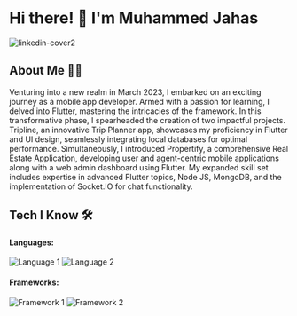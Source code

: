 # Hi there! 👋 I'm Muhammed Jahas

![linkedin-cover2](https://github.com/muhammed-jahas/muhammed-jahas/assets/111055088/171fc190-99c3-4080-b09e-2725be387223)

## About Me 👨‍💻
Venturing into a new realm in March 2023, I embarked on an exciting journey as a mobile app developer. Armed with a passion for learning, I delved into Flutter, mastering the intricacies of the framework. In this transformative phase, I spearheaded the creation of two impactful projects. Tripline, an innovative Trip Planner app, showcases my proficiency in Flutter and UI design, seamlessly integrating local databases for optimal performance. Simultaneously, I introduced Propertify, a comprehensive Real Estate Application, developing user and agent-centric mobile applications along with a web admin dashboard using Flutter. My expanded skill set includes expertise in advanced Flutter topics, Node JS, MongoDB, and the implementation of Socket.IO for chat functionality.

## Tech I Know 🛠️

#### Languages:
![Language 1](https://github.com/muhammed-jahas/muhammed-jahas/assets/111055088/2ddb2899-360f-4a85-823d-52f9469c1f66) ![Language 2](https://github.com/muhammed-jahas/muhammed-jahas/assets/111055088/2ddb2899-360f-4a85-823d-52f9469c1f66)

#### Frameworks:
![Framework 1](https://github.com/muhammed-jahas/muhammed-jahas/assets/111055088/2ddb2899-360f-4a85-823d-52f9469c1f66) ![Framework 2](https://github.com/muhammed-jahas/muhammed-jahas/assets/111055088/2ddb2899-360f-4a85-823d-52f9469c1f66)
